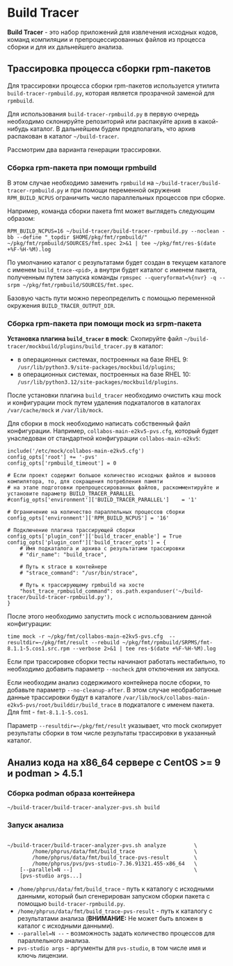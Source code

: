 # Build Tracer

**Build Tracer** - это набор приложений для извлечения исходных кодов, команд компиляции и препроцессированных файлов из процесса сборки и для их дальнейшего анализа.


## Трассировка процесса сборки rpm-пакетов

Для трассировки процесса сборки rpm-пакетов используется утилита `build-tracer-rpmbuild.py`, которая является прозрачной заменой для `rpmbuild`.

Для использования `build-tracer-rpmbuild.py` в первую очередь необходимо склонируйте репозиторий или распакуйте архив в какой-нибудь каталог.
В дальнейшем будем предполагать, что архив распакован в каталог `~/build-tracer`.


Рассмотрим два варианта генерации трассировки.

### Сборка rpm-пакета при помощи rpmbuild

В этом случае необходимо заменить `rpmbuild` на `~/build-tracer/build-tracer-rpmbuild.py` и при помощи переменной окружения `RPM_BUILD_NCPUS` ограничить число параллельных процессов при сборке.

Например, команда сборки пакета fmt может выглядеть следующим образом:

`RPM_BUILD_NCPUS=16 ~/build-tracer/build-tracer-rpmbuild.py --noclean -bb --define "_topdir $HOME/pkg/fmt/rpmbuild/" ~/pkg/fmt/rpmbuild/SOURCES/fmt.spec 2>&1 | tee ~/pkg/fmt/res-$(date +%F-%H-%M).log`

По умолчанию каталог с результатами будет создан в текущем каталоге с именем `build_trace-<pid>`, а внутри будет каталог с именем пакета, полученным путем запуска команды `rpmspec --queryformat=%{nvr} -q --srpm ~/pkg/fmt/rpmbuild/SOURCES/fmt.spec`.

Базовую часть пути можно переопределить с помощью переменной окружения `BUILD_TRACER_OUTPUT_DIR`.


### Сборка rpm-пакета при помощи mock из srpm-пакета

**Установка плагина `build_tracer` в mock**: Скопируйте файл `~/build-tracer/mockbuild/plugins/build_tracer.py` в каталог:
- в операционных системах, построенных на базе RHEL 9:  `/usr/lib/python3.9/site-packages/mockbuild/plugins`;
- в операционных системах, построенных на базе RHEL 10: `/usr/lib/python3.12/site-packages/mockbuild/plugins`.


После установки плагина `build_tracer` необходимо очистить кэш mock и конфигурации mock путем удаления подкаталогов в каталогах `/var/cache/mock` и `/var/lib/mock`.


Для сборки в mock необходимо написать собственный файл конфигурации. Например, `collabos-main-e2kv5-pvs.cfg`, который будет унаследован от стандартной конфигурации `collabos-main-e2kv5`:

```
include('/etc/mock/collabos-main-e2kv5.cfg')
config_opts['root'] += '-pvs'
config_opts['rpmbuild_timeout'] = 0

# Если проект содержит большое количество исходных файлов и вызовов компилятора, то, для сокращения потребления памяти
# на этапе подготовки препроцессированных файлов, раскомментируйте и установите параметр BUILD_TRACER_PARALLEL
#config_opts['environment']['BUILD_TRACER_PARALLEL']    = '1'

# Ограничение на количество параллельных процессов сборки
config_opts['environment']['RPM_BUILD_NCPUS'] = '16'

# Подключение плагина трассирующей сборки
config_opts['plugin_conf']['build_tracer_enable'] = True
config_opts['plugin_conf']['build_tracer_opts'] = {
    # Имя подкаталога и архива с результатами трассировки
    # "dir_name": "build_trace",

    # Путь к strace в контейнере
    # "strace_command": "/usr/bin/strace",

    # Путь к трассирующему rpmbuild на хосте
    "host_trace_rpmbuild_command": os.path.expanduser('~/build-tracer/build-tracer-rpmbuild.py'),
}
```


После этого необходимо запустить mock с использованием данной конфигурации:

```
time mock -r ~/pkg/fmt/collabos-main-e2kv5-pvs.cfg  --resultdir=~/pkg/fmt/result --rebuild ~/pkg/fmt/rpmbuild/SRPMS/fmt-8.1.1-5.cos1.src.rpm --verbose 2>&1 | tee res-$(date +%F-%H-%M).log
```

Если при трассировке сборки тесты начинают работать нестабильно, то необходимо добавить параметр `--nocheck` для отключения их запуска.

Если необходим анализ содержимого контейнера после сборки, то добавьте параметр `--no-cleanup-after`. В этом случае необработанные данные трассировки будут в каталоге `/var/lib/mock/collabos-main-e2kv5-pvs/root/builddir/build_trace` в подкаталоге с именем пакета. Для fmt - `fmt-8.1.1-5.cos1`.


Параметр `--resultdir=~/pkg/fmt/result` указывает, что mock скопирует результаты сборки в том числе результаты трассировки в указанный каталог.



## Анализ кода на x86_64 сервере с CentOS >= 9 и podman > 4.5.1

### Сборка podman образа контейнера

```
~/build-tracer/build-tracer-analyzer-pvs.sh build
```

### Запуск анализа

```

~/build-tracer/build-tracer-analyzer-pvs.sh analyze         \
        /home/phprus/data/fmt/build_trace                   \
        /home/phprus/data/fmt/build_trace-pvs-result        \
        /home/phprus/pvs/pvs-studio-7.36.91321.455-x86_64   \
    [--parallel=N --]                                       \
    [pvs-studio args...]
```


- `/home/phprus/data/fmt/build_trace` - путь к каталогу с исходными данными, который был сгенерирован запуском сборки пакета с помощью `build-tracer-rpmbuild.py`.
- `/home/phprus/data/fmt/build_trace-pvs-result` - путь к каталогу с результатами анализа (**ВНИМАНИЕ:** Не может быть вложен в каталог с исходными данными).
- `--parallel=N --` - возможность задать количество процессов для параллельного анализа.
- `pvs-studio args` - аргументы для `pvs-studio`, в том числе имя и ключь лицензии.



